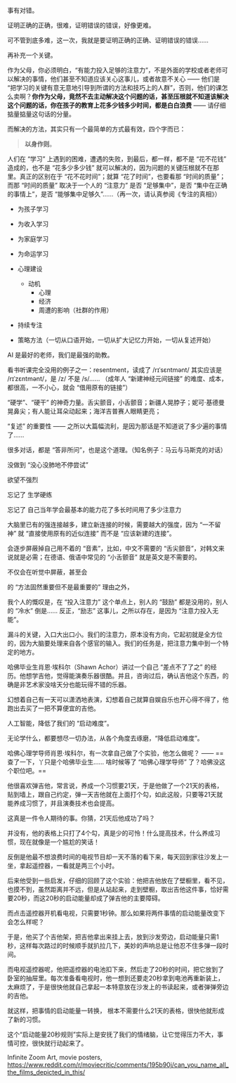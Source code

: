事有对错。

证明正确的正确，很难，证明错误的错误，好像更难。

可不管到底多难，这一次，我就是要证明正确的正确、证明错误的错误……







再补充一个关键。

作为父母，你必须明白，“有能力投入足够的注意力”，不是外面的学校或者老师可以解决的事情，他们甚至不知道应该关心这事儿，或者故意不关心 —— 他们是 “把学习的关键有意无意地引导到所谓的方法和技巧上的人群”，否则，他们的课怎么卖啊？**你作为父母，竟然不去主动解决这个问题的话，甚至压根就不知道该解决这个问题的话，你在孩子的教育上花多少钱多少时间，都是白白浪费** —— 请仔细掂量掂量这句话的分量。

而解决的方法，其实只有一个最简单的方式最有效，四个字而已：

> **以身作则**。









人们在 “学习” 上遇到的困难，遭遇的失败，到最后，都一样，都不是 “花不花钱” 造成的，也不是 “花多少多少钱” 就可以解决的，因为问题的关键压根就不在那里。真正的区别在于 “花不花时间”；就算 “花了时间”，也要看那 “时间的质量”；而那 “时间的质量” 取决于一个人的 “注意力” 是否 “足够集中”，是否 “集中在正确的事情上”，是否 “能够集中足够久”……（再一次，请认真参阅《专注的真相》）





* 为孩子学习
* 为收入学习
* 为家庭学习
* 为命运学习



* 心理建设
  * 动机
    * 心理
    * 经济
    * 周遭的影响（社群的作用）
* 持续专注
* 策略方法（一切从口语开始，一切从扩大记忆力开始，一切从复述开始）





AI 是最好的老师，我们是最强的助教。



看书听课完全没用的例子之一：resentment，读成了 /rɪˈsɛntmənt/ 其实应该是 /rɪˈzɛntmənt/，是 /z/ 不是 /s/…… （成年人 “新建神经元间链接” 的难度、成本，都很高，一不小心，就会 “借用原有的链接”）



“硬学”、“硬干” 的神奇力量。舌尖颤音，小舌颤音；新疆人晃脖子；妮可·基德曼晃鼻尖；有人能让耳朵动起来；海洋吉普赛人眼睛更亮；





“复述” 的重要性 —— 之所以大篇幅流利，是因为那话是不知道说了多少遍的事情了…… 

很多对话，都是 “答非所问”，也是这个道理。（知名例子：马云与马斯克的对话）











没做到 “没心没肺地不停尝试”







欲望不强烈

忘记了 生学硬练

忘记了 自己当年学会最基本的能力花了多长时间用了多少注意力

大脑里已有的强连接越多，建立新连接的时候，需要越大的强度，因为 “一不留神” 就 “直接使用原有的近似连接” 而不是 “应该新建的连接”。







会逐步屏蔽掉自己用不着的 “音素”，比如，中文不需要的 “舌尖颤音”，对韩文来说就是必需；在德语、俄语中常见的 “小舌颤音” 就是英文是不需要的。

不仅会在听觉中屏蔽，甚至会





的 “方法固然重要但不是最重要的” 理由之外，















我个人的慨叹是，在 “投入注意力” 这个单点上，别人的 “鼓励” 都是没用的，别人的 “冷水” 倒是…… 反正，“励志” 这事儿，之所以存在，是因为 “注意力投入无能”。







漏斗的关键，入口大出口小。我们的注意力，原本没有方向，它起初就是全方位的，因为大脑要处理来自各个感官的输入。我们的任务是，把注意力集中到一个特定的地方。











哈佛毕业生肖恩·埃科尔（Shawn Achor）讲过一个自己 “差点不了了之” 的经历。他想学吉他，觉得能演奏乐器很酷。并且，咨询过后，确认吉他这个东西，的确是非艺术家没啥天分也能玩得不错的乐器。

幻想着自己有一天可以潇洒地表演，幻想着自己就算自娱自乐也开心得不得了，他跑出去买了一把不算便宜的吉他。



人工智能，降低了我们的 “启动难度”。

无论学什么，都要想尽一切办法，从各个角度去琢磨，“降低启动难度”。





哈佛心理学导师肖恩·埃科尔，有一次拿自己做了个实验，他怎么做呢？ —— ==查了一下，丫只是个哈佛毕业生…… 啥时候等了 “哈佛心理学导师” 了？哈佛没这个职位吧。==

他很喜欢弹吉他，常言说，养成一个习惯要21天，于是他做了一个21天的表格，贴到墙上，跟自己约定，弹一天吉他就在上面打个勾，如此这般，只要等21天就能养成习惯了，并且演奏技术也会提高。

这真是一件令人期待的事。你猜，21天后他成功了吗？

并没有，他的表格上只打了4个勾，真是少的可怜！什么提高技术，什么养成习惯，现在就像是一个尴尬的笑话！

反倒是他最不想浪费时间的电视节目却一天不落的看下来，每天回到家往沙发上一坐，拿起遥控器，一看就是两三个小时。

后来他受到一些启发，仔细的回顾了这个实验：他把吉他放在了壁橱里，看不见，也摸不到，虽然距离并不远，但是从站起来，走到壁橱，取出吉他这件事，恰好需要20秒，而这20秒的启动能量却成了弹吉他的主要障碍。

而点击遥控器开机看电视，只需要1秒钟。那么如果将两件事情的启动能量改变下会怎么样呢？

于是，他买了个吉他架，把吉他拿出来挂上去，放到沙发旁边，启动能量只需1秒，这样每次路过的时候顺手就扒拉几下，美妙的声响总是让他忍不住多弹一段时间。

而电视遥控器呢，他把遥控器的电池扣下来，然后走了20秒的时间，把它放到了卧室的抽屉里。每次准备看电视时，他一想到还要走20秒拿到电池再重新装上，太麻烦了，于是很快他就自己拿起一本特意放在沙发上的书读起来，或者弹弹旁边的吉他。

就这样，把事情的启动能量一转换， 根本不需要什么21天的表格，很快他就形成了新的习惯。

这个“启动能量20秒规则”实际上是安抚了我们的情绪脑，让它觉得压力不大，事情可控，很快就行动起来了。





Infinite Zoom Art, movie posters, https://www.reddit.com/r/moviecritic/comments/195b90j/can_you_name_all_the_films_depicted_in_this/

